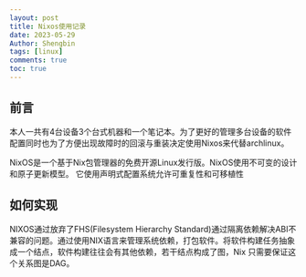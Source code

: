 ```yaml
---
layout: post
title: Nixos使用记录 
date: 2023-05-29
Author: Shengbin 
tags: [linux]
comments: true
toc: true
---
```


## 前言
本人一共有4台设备3个台式机器和一个笔记本。为了更好的管理多台设备的软件配置同时也为了方便出现故障时的回滚与重装决定使用Nixos来代替archlinux。

NixOS是一个基于Nix包管理器的免费开源Linux发行版。NixOS使用不可变的设计和原子更新模型。  它使用声明式配置系统允许可重复性和可移植性

## 如何实现

NIXOS通过放弃了FHS(Filesystem Hierarchy Standard)通过隔离依赖解决ABI不兼容的问题。通过使用NIX语言来管理系统依赖，打包软件。将软件构建任务抽象成一个结点，软件构建往往会有其他依赖，若干结点构成了图，Nix 只需要保证这个关系图是DAG。



